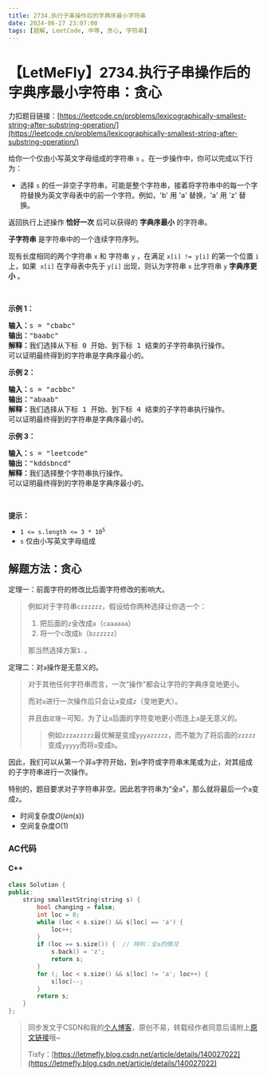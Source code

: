 ```yaml
---
title: 2734.执行子串操作后的字典序最小字符串
date: 2024-06-27 23:07:00
tags: [题解, LeetCode, 中等, 贪心, 字符串]
---
```


# 【LetMeFly】2734.执行子串操作后的字典序最小字符串：贪心

力扣题目链接：[https://leetcode.cn/problems/lexicographically-smallest-string-after-substring-operation/](https://leetcode.cn/problems/lexicographically-smallest-string-after-substring-operation/)

<p>给你一个仅由小写英文字母组成的字符串 <code>s</code> 。在一步操作中，你可以完成以下行为：</p>

<ul>
	<li>选择&nbsp;<code>s</code> 的任一非空子字符串，可能是整个字符串，接着将字符串中的每一个字符替换为英文字母表中的前一个字符。例如，'b' 用 'a' 替换，'a' 用 'z' 替换。</li>
</ul>

<p>返回执行上述操作 <strong>恰好一次</strong> 后可以获得的 <strong>字典序最小</strong> 的字符串。</p>

<p><strong>子字符串</strong> 是字符串中的一个连续字符序列。</p>
现有长度相同的两个字符串 <code>x</code> 和 字符串 <code>y</code> ，在满足&nbsp;<code>x[i] != y[i]</code> 的第一个位置 <code>i</code> 上，如果&nbsp; <code>x[i]</code> 在字母表中先于 <code>y[i]</code> 出现，则认为字符串 <code>x</code> 比字符串 <code>y</code> <strong>字典序更小</strong> 。

<p>&nbsp;</p>

<p><strong>示例 1：</strong></p>

<pre>
<strong>输入：</strong>s = "cbabc"
<strong>输出：</strong>"baabc"
<strong>解释：</strong>我们选择从下标 0 开始、到下标 1 结束的子字符串执行操作。 
可以证明最终得到的字符串是字典序最小的。
</pre>

<p><strong>示例 2：</strong></p>

<pre>
<strong>输入：</strong>s = "acbbc"
<strong>输出：</strong>"abaab"
<strong>解释：</strong>我们选择从下标 1 开始、到下标 4 结束的子字符串执行操作。
可以证明最终得到的字符串是字典序最小的。
</pre>

<p><strong>示例 3：</strong></p>

<pre>
<strong>输入：</strong>s = "leetcode"
<strong>输出：</strong>"kddsbncd"
<strong>解释：</strong>我们选择整个字符串执行操作。
可以证明最终得到的字符串是字典序最小的。
</pre>

<p>&nbsp;</p>

<p><strong>提示：</strong></p>

<ul>
	<li><code>1 &lt;= s.length &lt;= 3 * 10<sup>5</sup></code></li>
	<li><code>s</code> 仅由小写英文字母组成</li>
</ul>


    
## 解题方法：贪心

定理一：前面字符的修改比后面字符修改的影响大。

> 例如对于字符串```czzzzzz```，假设给你两种选择让你选一个：
>
> 1. 把后面的```z```全改成```a```（```caaaaaa```）
> 2. 将一个```c```改成```b```（```bzzzzzz```）
>
> 那当然选择方案```1.```。

定理二：对```a```操作是无意义的。

> 对于其他任何字符串而言，一次“操作”都会让字符的字典序变地更小。
>
> 而对```a```进行一次操作后只会让```a```变成```z```（变地更大）。
>
> 并且由```定理一```可知，为了让```a```后面的字符变地更小而连上```a```是无意义的。
>
> > 例如```zzzazzzzz```最优解是变成```yyyazzzzz```，而不能为了将后面的```zzzzz```变成```yyyyy```而将```a```变成```b```。

因此，我们可以从第一个非```a```字符开始，到```a```字符或字符串末尾或为止，对其组成的子字符串进行一次操作。

特别的，题目要求对子字符串非空。因此若字符串为“全```a```”，那么就将最后一个```a```变成```z```。

+ 时间复杂度$O(len(s))$
+ 空间复杂度$O(1)$

### AC代码

#### C++

```cpp
class Solution {
public:
    string smallestString(string s) {
        bool changing = false;
        int loc = 0;
        while (loc < s.size() && s[loc] == 'a') {
            loc++;
        }
        if (loc == s.size()) {  // 特判：全a的情况
            s.back() = 'z';
            return s;
        }
        for (; loc < s.size() && s[loc] != 'a'; loc++) {
            s[loc]--;
        }
        return s;
    }
};
```

> 同步发文于CSDN和我的[个人博客](https://blog.letmefly.xyz/)，原创不易，转载经作者同意后请附上[原文链接](https://blog.letmefly.xyz/2024/06/27/LeetCode%202734.%E6%89%A7%E8%A1%8C%E5%AD%90%E4%B8%B2%E6%93%8D%E4%BD%9C%E5%90%8E%E7%9A%84%E5%AD%97%E5%85%B8%E5%BA%8F%E6%9C%80%E5%B0%8F%E5%AD%97%E7%AC%A6%E4%B8%B2/)哦~
>
> Tisfy：[https://letmefly.blog.csdn.net/article/details/140027022](https://letmefly.blog.csdn.net/article/details/140027022)
